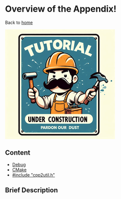 # Overview of the Appendix!

Back to [home](../README.md)

![Tutorial Under Construction](../TutorialUnderConstruction.png)

## Content

* [Debug](Debug.md)
* [CMake](CMake.md)
* [#include "cpp2util.h"](include_cpp2util.md)

## Brief Description
